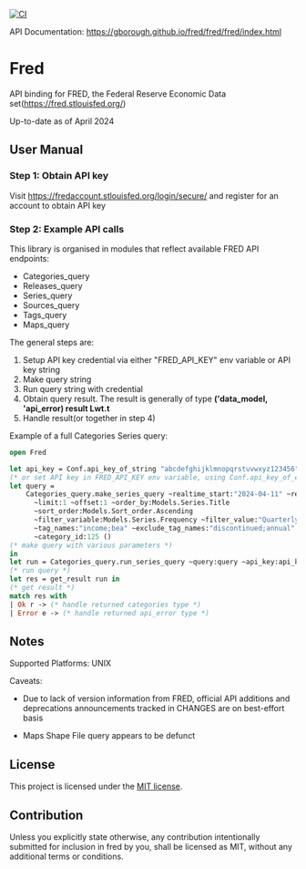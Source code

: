 [![CI](https://github.com/gborough/fred/actions/workflows/ci.yml/badge.svg)](https://github.com/gborough/fred/actions/workflows/ci.yml)

API Documentation: https://gborough.github.io/fred/fred/fred/index.html

# Fred

API binding for FRED, the Federal Reserve Economic Data set(https://fred.stlouisfed.org/)

Up-to-date as of April 2024

## User Manual

### Step 1: Obtain API key

Visit https://fredaccount.stlouisfed.org/login/secure/ and register for an account to obtain
API key

### Step 2: Example API calls

This library is organised in modules that reflect available FRED API endpoints:

- Categories_query
- Releases_query
- Series_query
- Sources_query
- Tags_query
- Maps_query

The general steps are:

1. Setup API key credential via either "FRED_API_KEY" env variable or API key string
2. Make query string
3. Run query string with credential
4. Obtain query result. The result is generally of type **('data_model, 'api_error) result Lwt.t**
5. Handle result(or together in step 4)

Example of a full Categories Series query:

```ocaml
open Fred

let api_key = Conf.api_key_of_string "abcdefghijklmnopqrstuvwxyz123456" in
(* or set API key in FRED_API_KEY env variable, using Conf.api_key_of_env *)
let query =
    Categories_query.make_series_query ~realtime_start:"2024-04-11" ~realtime_end:"2024-04-11"
      ~limit:1 ~offset:1 ~order_by:Models.Series.Title
      ~sort_order:Models.Sort_order.Ascending
      ~filter_variable:Models.Series.Frequency ~filter_value:"Quarterly"
      ~tag_names:"income;bea" ~exclude_tag_names:"discontinued;annual"
      ~category_id:125 ()
(* make query with various parameters *)
in
let run = Categories_query.run_series_query ~query:query ~api_key:api_key in
(* run query *)
let res = get_result run in
(* get result *)
match res with
| Ok r -> (* handle returned categories type *)
| Error e -> (* handle returned api_error type *)
```

## Notes

Supported Platforms: UNIX

Caveats:

- Due to lack of version information from FRED, official API additions and deprecations announcements
  tracked in CHANGES are on best-effort basis

- Maps Shape File query appears to be defunct

## License

This project is licensed under the [MIT license].

[MIT license]: https://github.com/gborough/fred/blob/main/LICENSE

## Contribution

Unless you explicitly state otherwise, any contribution intentionally submitted
for inclusion in fred by you, shall be licensed as MIT, without any additional
terms or conditions.

